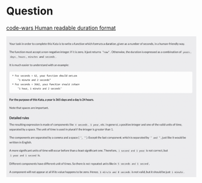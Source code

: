 # Question

[code-wars Human readable duration format](https://www.codewars.com/kata/52742f58faf5485cae000b9a)

![question](q.png)
